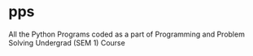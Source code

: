 # pps
All the Python Programs coded as a part of Programming and Problem Solving Undergrad (SEM 1) Course
